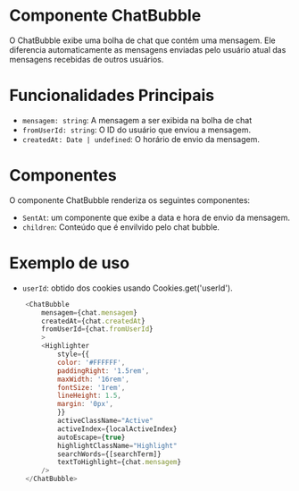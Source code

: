 # **Componente ChatBubble**
O ChatBubble exibe uma bolha de chat que contém uma mensagem. Ele diferencia automaticamente as mensagens enviadas pelo usuário atual das mensagens recebidas de outros usuários.
# **Funcionalidades Principais**
- `mensagem: string`: A mensagem a ser exibida na bolha de chat
- `fromUserId: string`: O ID do usuário que enviou a mensagem.
- `createdAt: Date | undefined`: O horário de envio da mensagem.
  
# **Componentes**
O componente ChatBubble renderiza os seguintes componentes:

- `SentAt`: um componente que exibe a data e hora de envio da mensagem.
- `children`: Conteúdo que é envilvido pelo chat bubble.

# **Exemplo de uso**

- `userId`: obtido dos cookies usando Cookies.get('userId').
```javascript
    <ChatBubble
        mensagem={chat.mensagem}
        createdAt={chat.createdAt}
        fromUserId={chat.fromUserId}
        >
        <Highlighter
            style={{
            color: '#FFFFFF',
            paddingRight: '1.5rem',
            maxWidth: '16rem',  
            fontSize: '1rem',
            lineHeight: 1.5,
            margin: '0px',
            }}
            activeClassName="Active"
            activeIndex={localActiveIndex}
            autoEscape={true}
            highlightClassName="Highlight"
            searchWords={[searchTerm]}
            textToHighlight={chat.mensagem}
        />
    </ChatBubble>
```